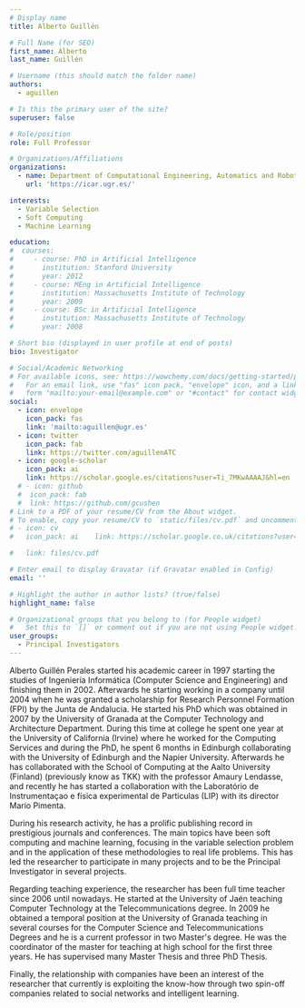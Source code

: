 ```yaml
---
# Display name
title: Alberto Guillén

# Full Name (for SEO)
first_name: Alberto
last_name: Guillén

# Username (this should match the folder name)
authors:
  - aguillen

# Is this the primary user of the site?
superuser: false

# Role/position
role: Full Professor 

# Organizations/Affiliations
organizations:
  - name: Department of Computational Engineering, Automatics and Robotics (University of Granada)
    url: 'https://icar.ugr.es/'

interests:
  - Variable Selection
  - Soft Computing
  - Machine Learning

education:
#  courses:
#     - course: PhD in Artificial Intelligence
#       institution: Stanford University
#       year: 2012
#     - course: MEng in Artificial Intelligence
#       institution: Massachusetts Institute of Technology
#       year: 2009
#     - course: BSc in Artificial Intelligence
#       institution: Massachusetts Institute of Technology
#       year: 2008

# Short bio (displayed in user profile at end of posts)
bio: Investigator 

# Social/Academic Networking
# For available icons, see: https://wowchemy.com/docs/getting-started/page-builder/#icons
#   For an email link, use "fas" icon pack, "envelope" icon, and a link in the
#   form "mailto:your-email@example.com" or "#contact" for contact widget.
social:
  - icon: envelope
    icon_pack: fas
    link: 'mailto:aguillen@ugr.es'
  - icon: twitter
    icon_pack: fab
    link: https://twitter.com/aguillenATC
  - icon: google-scholar
    icon_pack: ai
    link: https://scholar.google.es/citations?user=Ti_7MKwAAAAJ&hl=en
  # - icon: github
  #  icon_pack: fab
  #  link: https://github.com/gcushen
# Link to a PDF of your resume/CV from the About widget.
# To enable, copy your resume/CV to `static/files/cv.pdf` and uncomment the lines below.
# - icon: cv
#   icon_pack: ai    link: https://scholar.google.co.uk/citations?user=sIwtMXoAAAAJ

#   link: files/cv.pdf

# Enter email to display Gravatar (if Gravatar enabled in Config)
email: ''

# Highlight the author in author lists? (true/false)
highlight_name: false

# Organizational groups that you belong to (for People widget)
#   Set this to `[]` or comment out if you are not using People widget.
user_groups:
  - Principal Investigators
---
```

Alberto Guillén Perales started his academic career in 1997 starting the studies of Ingeniería Informática (Computer Science and Engineering) and finishing them in 2002. Afterwards he starting working in a company until 2004 when he was granted a scholarship for Research Personnel Formation (FPI) by the Junta de Andalucia. He started his PhD which was obtained in 2007 by the University of Granada at the Computer Technology and Architecture Department. During this time at college he spent one year at the University of California (Irvine) where he worked for the Computing Services and during the PhD, he spent 6 months in Edinburgh collaborating with the University of Edinburgh and the Napier University. Afterwards he has collaborated with the School of Computing at the Aalto University (Finland) (previously know as TKK) with the professor Amaury Lendasse, and recently he has started a collaboration with the Laboratório de Instrumentaçao e física experimental de Particulas (LIP) with its director Mario Pimenta.

During his research activity, he has a prolific publishing record in prestigious journals and conferences. The main topics have been soft computing and machine learning, focusing in the variable selection problem and in the application of these methodologies to real life problems. This has led the researcher to participate in many projects and to be the Principal Investigator in several projects.

Regarding teaching experience, the researcher has been full time teacher since 2006 until nowadays. He started at the University of Jaén teaching Computer Technology at the Telecommunications degree. In 2009 he obtained a temporal position at the University of Granada teaching in several courses for the Computer Science and Telecommunications Degrees and he is a current professor in two Master's degree. He was the coordinator of the master for teaching at high school for the first three years. He has supervised many Master Thesis and three PhD Thesis.

Finally, the relationship with companies have been an interest of the researcher that currently is exploiting the know-how through two spin-off companies related to social networks and intelligent learning.
